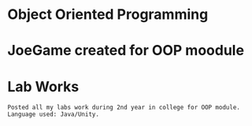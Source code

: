 # Object Oriented Programming 

# JoeGame created for OOP moodule
	

# Lab Works
	Posted all my labs work during 2nd year in college for OOP module.
	Language used: Java/Unity.	
